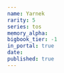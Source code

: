 ```yaml
---
name: Yarnek
rarity: 5
series: tos
memory_alpha:
bigbook_tier: -1
in_portal: true
date:
published: true
---
```



